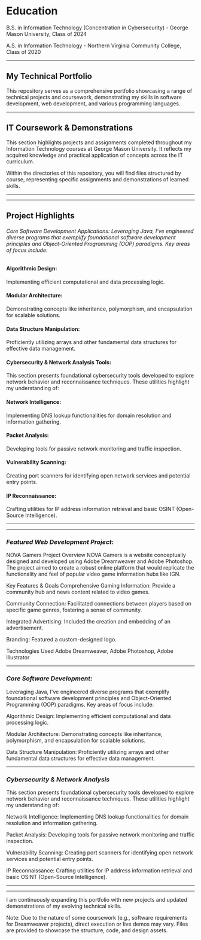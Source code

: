 # Education

B.S. in Information Technology (Concentration in Cybersecurity) - George Mason University, Class of 2024

A.S. in Information Technology - Northern Virginia Community College, Class of 2020
____
## My Technical Portfolio

This repository serves as a comprehensive portfolio showcasing a range of technical projects and coursework, demonstrating my skills in software development, web development, and various programming languages.
___
## IT Coursework & Demonstrations

This section highlights projects and assignments completed throughout my Information Technology courses at George Mason University. It reflects my acquired knowledge and practical application of concepts across the IT curriculum.

Within the directories of this repository, you will find files structured by course, representing specific assignments and demonstrations of learned skills.


___
____

## **Project Highlights**


###### Core Software Development Applications: Leveraging Java, I've engineered diverse programs that exemplify foundational software development principles and Object-Oriented Programming (OOP) paradigms. Key areas of focus include:

#### **Algorithmic Design:** 
Implementing efficient computational and data processing logic.

#### **Modular Architecture:**
Demonstrating concepts like inheritance, polymorphism, and encapsulation for scalable solutions.

#### **Data Structure Manipulation:** 
Proficiently utilizing arrays and other fundamental data structures for effective data management.

#### **Cybersecurity & Network Analysis Tools:** 
This section presents foundational cybersecurity tools developed to explore network behavior and reconnaissance techniques. These utilities highlight my understanding of:

#### **Network Intelligence:** 
Implementing DNS lookup functionalities for domain resolution and information gathering.

#### **Packet Analysis:** 
Developing tools for passive network monitoring and traffic inspection.

#### **Vulnerability Scanning:** 
Creating port scanners for identifying open network services and potential entry points.

#### **IP Reconnaissance:**
Crafting utilities for IP address information retrieval and basic OSINT (Open-Source Intelligence).

___
___

### *Featured Web Development Project:*

NOVA Gamers Project Overview NOVA Gamers is a website conceptually designed and developed using Adobe Dreamweaver and Adobe Photoshop. The project aimed to create a robust online platform that would replicate the functionality and feel of popular video game information hubs like IGN.

Key Features & Goals Comprehensive Gaming Information: Provide a community hub and news content related to video games.

Community Connection: Facilitated connections between players based on specific game genres, fostering a sense of community.

Integrated Advertising: Included the creation and embedding of an advertisement.

Branding: Featured a custom-designed logo.

Technologies Used Adobe Dreamweaver, Adobe Photoshop, Adobe Illustrator

---

### *Core Software Development:*


Leveraging Java, I've engineered diverse programs that exemplify foundational software development principles and Object-Oriented Programming (OOP) paradigms. Key areas of focus include:

Algorithmic Design: Implementing efficient computational and data processing logic.

Modular Architecture: Demonstrating concepts like inheritance, polymorphism, and encapsulation for scalable solutions.

Data Structure Manipulation: Proficiently utilizing arrays and other fundamental data structures for effective data management.

---

### *Cybersecurity & Network Analysis*


This section presents foundational cybersecurity tools developed to explore network behavior and reconnaissance techniques. These utilities highlight my understanding of:

Network Intelligence: Implementing DNS lookup functionalities for domain resolution and information gathering.

Packet Analysis: Developing tools for passive network monitoring and traffic inspection.

Vulnerability Scanning: Creating port scanners for identifying open network services and potential entry points.

IP Reconnaissance: Crafting utilities for IP address information retrieval and basic OSINT (Open-Source Intelligence).

____
___

I am continuously expanding this portfolio with new projects and updated demonstrations of my evolving technical skills.

Note: Due to the nature of some coursework (e.g., software requirements for Dreamweaver projects), direct execution or live demos may vary. Files are provided to showcase the structure, code, and design assets.
